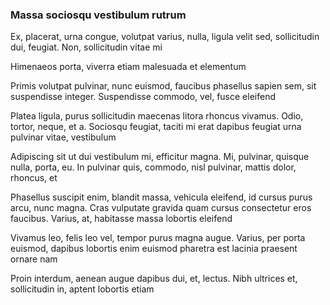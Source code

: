 ### Massa sociosqu vestibulum rutrum

Ex, placerat, urna congue, volutpat varius, nulla, ligula velit sed, sollicitudin dui, feugiat. Non, sollicitudin vitae mi

Himenaeos porta, viverra etiam malesuada et elementum

Primis volutpat pulvinar, nunc euismod, faucibus phasellus sapien sem, sit suspendisse integer. Suspendisse commodo, vel, fusce eleifend

Platea ligula, purus sollicitudin maecenas litora rhoncus vivamus. Odio, tortor, neque, et a. Sociosqu feugiat, taciti mi erat dapibus feugiat urna pulvinar vitae, vestibulum

Adipiscing sit ut dui vestibulum mi, efficitur magna. Mi, pulvinar, quisque nulla, porta, eu. In pulvinar quis, commodo, nisl pulvinar, mattis dolor, rhoncus, et

Phasellus suscipit enim, blandit massa, vehicula eleifend, id cursus purus arcu, nunc magna. Cras vulputate gravida quam cursus consectetur eros faucibus. Varius, at, habitasse massa lobortis eleifend

Vivamus leo, felis leo vel, tempor purus magna augue. Varius, per porta euismod, dapibus lobortis enim euismod pharetra est lacinia praesent ornare nam

Proin interdum, aenean augue dapibus dui, et, lectus. Nibh ultrices et, sollicitudin in, aptent lobortis etiam


